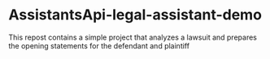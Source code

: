 # AssistantsApi-legal-assistant-demo
This repost contains a simple project that analyzes a lawsuit and prepares the opening statements for the defendant and plaintiff
